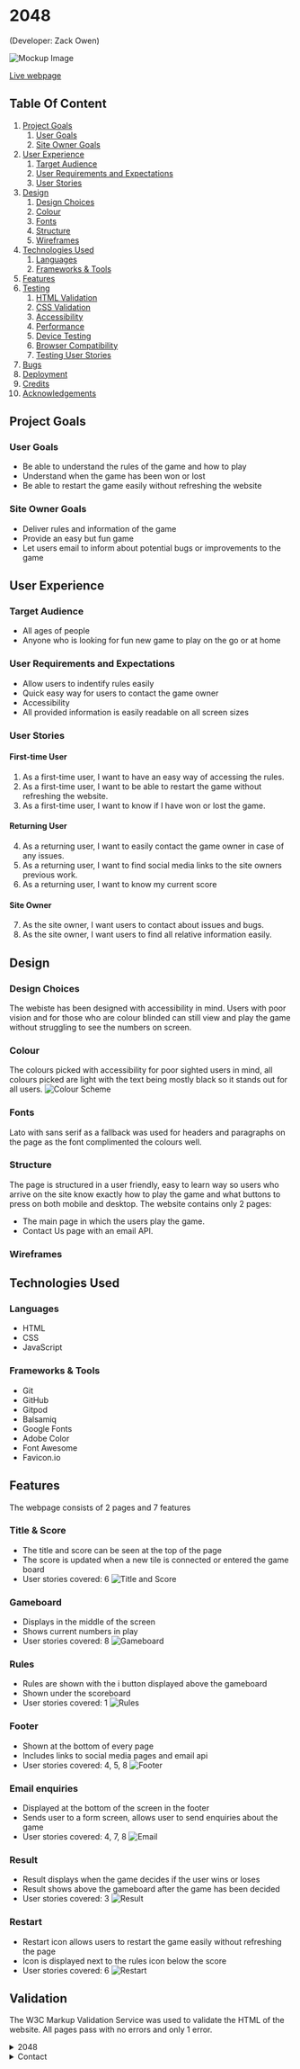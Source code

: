 # 2048
(Developer: Zack Owen)

![Mockup Image](docs/2048-responsive-design.png)

[Live webpage](https://deadenigma13.github.io/CI_PP2_2048/)

## Table Of Content

1. [Project Goals](#project-goals)
    1. [User Goals](#user-goals)
    2. [Site Owner Goals](#site-owner-goals)
2. [User Experience](#user-experience)
    1. [Target Audience](#target-audience)
    2. [User Requirements and Expectations](#user-expectations)
    3. [User Stories](#user-stories)
3. [Design](#design)
    1. [Design Choices](#design-choices)
    2. [Colour](#colours)
    3. [Fonts](#fonts)
    4. [Structure](#structure)
    5. [Wireframes](#wireframes)
4. [Technologies Used](#technologies-used)
    1. [Languages](#languages)
    2. [Frameworks & Tools](#frameworks-&-tools)
5. [Features](#features)
6. [Testing](#validation)
    1. [HTML Validation](#HTML-validation)
    2. [CSS Validation](#CSS-validation)
    3. [Accessibility](#accessibility)
    4. [Performance](#performance)
    5. [Device Testing](#performing-tests-on-various-devices)
    6. [Browser Compatibility](#browser-compatability)
    7. [Testing User Stories](#testing-user-stories)
8. [Bugs](#bugs)
9. [Deployment](#deployment)
10. [Credits](#credits)
11. [Acknowledgements](#acknowledgements)

## Project Goals

### User Goals
- Be able to understand the rules of the game and how to play
- Understand when the game has been won or lost
- Be able to restart the game easily without refreshing the website

### Site Owner Goals
- Deliver rules and information of the game
- Provide an easy but fun game
- Let users email to inform about potential bugs or improvements to the game
## User Experience

### Target Audience
- All ages of people
- Anyone who is looking for fun new game to play on the go or at home

### User Requirements and Expectations
- Allow users to indentify rules easily
- Quick easy way for users to contact the game owner
- Accessibility
- All provided information is easily readable on all screen sizes

### User Stories

#### First-time User
1. As a first-time user, I want to have an easy way of accessing the rules.
2. As a first-time user, I want to be able to restart the game without refreshing the website.
3. As a first-time user, I want to know if I have won or lost the game.
#### Returning User
4. As a returning user, I want to easily contact the game owner in case of any issues.
5. As a returning user, I want to find social media links to the site owners previous work.
6. As a returning user, I want to know my current score 
#### Site Owner
7. As the site owner, I want users to contact about issues and bugs.
8. As the site owner, I want users to find all relative information easily.
## Design

### Design Choices
The webiste has been designed with accessibility in mind. Users with poor vision and for those who are colour blinded can still view and play the game without struggling to see the numbers on screen.

### Colour
The colours picked with accessibility for poor sighted users in mind, all colours picked are light with the text being mostly black so it stands out for all users.
![Colour Scheme](docs/features/colour-picker.png)

### Fonts
Lato with sans serif as a fallback was used for headers and paragraphs on the page as the font complimented the colours well.

### Structure
The page is structured in a user friendly, easy to learn way so users who arrive on the site know exactly how to play the game and what buttons to press on both mobile and desktop.
The website contains only 2 pages:
- The main page in which the users play the game.
- Contact Us page with an email API.

### Wireframes


## Technologies Used

### Languages
- HTML
- CSS
- JavaScript

### Frameworks & Tools
- Git
- GitHub
- Gitpod
- Balsamiq
- Google Fonts
- Adobe Color
- Font Awesome
- Favicon<span>.</span>io

## Features
The webpage consists of 2 pages and 7 features

### Title & Score
- The title and score can be seen at the top of the page
- The score is updated when a new tile is connected or entered the game board
- User stories covered: 6
![Title and Score](docs/features/title-score.png)

### Gameboard
- Displays in the middle of the screen
- Shows current numbers in play
- User stories covered: 8
![Gameboard](docs/features/gameboard.png)

### Rules
- Rules are shown with the i button displayed above the gameboard
- Shown under the scoreboard
- User stories covered: 1
![Rules](docs/features/rules.png)

### Footer
- Shown at the bottom of every page
- Includes links to social media pages and email api
- User stories covered: 4, 5, 8
![Footer](docs/features/footer.png)

### Email enquiries
- Displayed at the bottom of the screen in the footer
- Sends user to a form screen, allows user to send enquiries about the game
- User stories covered: 4, 7, 8
![Email](docs/features/email.jpg)

### Result
- Result displays when the game decides if the user wins or loses
- Result shows above the gameboard after the game has been decided
- User stories covered: 3
![Result](docs/features/result.png)

### Restart
- Restart icon allows users to restart the game easily without refreshing the page
- Icon is displayed next to the rules icon below the score
- User stories covered: 6
![Restart](docs/features/restart.jpg)

## Validation
The W3C Markup Validation Service was used to validate the HTML of the website. All pages pass with no errors and only 1 error.
<details><summary>2048</summary>
<img src="docs/features/validation/2048-validation.png">
</details>
<details><summary>Contact</summary>
<img src="docs/features/validation/contact-validation.png"></details>


